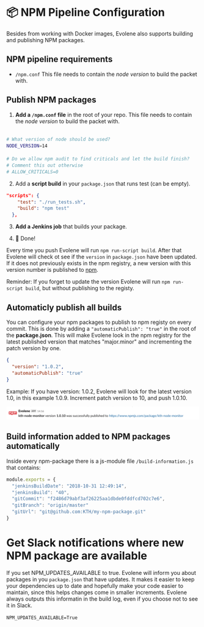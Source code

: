 # 📦 NPM Pipeline Configuration

Besides from working with Docker images, Evolene also supports building and publishing NPM packages.

## NPM pipeline requirements

- `/npm.conf` This file needs to contain the _node version_ to build the packet with.

## Publish NPM packages

1. **Add a `/npm.conf` file** in the root of your repo. This file needs to contain the _node version_ to build the packet with.

```bash

# What version of node should be used?
NODE_VERSION=14

# Do we allow npm audit to find criticals and let the build finish?
# Comment this out otherwise
# ALLOW_CRITICALS=0
```

2. Add a **script build** in your `package.json` that runs test (can be empty).

```json
"scripts": {
    "test": "./run_tests.sh",
    "build": "npm test"
  },
```

3. **Add a Jenkins job** that builds your package.

4. 🎉 Done!

Every time you push Evolene will run `npm run-script build`. After that Evolene will check ot see if the `version` in `package.json` have been updated. If it does not previously exists in the npm registry, a new version with this version number is published to [npm](https://registry.npmjs.org/).

Reminder: If you forget to update the version Evolene will run `npm run-script build`, but without publishing to the registy.

## Automaticly publish all builds

You can configure your npm packages to publish to npm registy on every commit. This is done by adding a `"automaticPublish": "true"` in the root of the **package.json**. This will make Evolene look in the npm registry for the latest published version that matches "major.minor" and incrementing the patch version by one.

```json
{
  "version": "1.0.2",
  "automaticPublish": "true"
}
```

Example: If you have version: 1.0.2, Evolene will look for the latest version 1.0, in this example 1.0.9. Increment patch version to 10, and push 1.0.10.

![Published package are shown in Slack](https://github.com/KTH/evolene/blob/master/images/npm.png)

## Build information added to NPM packages automatically

Inside every npm-package there is a js-module file `/build-information.js` that contains:

```javascript
module.exports = {
  "jenkinsBuildDate": "2018-10-31 12:49:14",
  "jenkinsBuild": "40",
  "gitCommit": "f2486d79abf3af26225aa1dbde0fddfcd702c7e6",
  "gitBranch": "origin/master"
  "gitUrl": "git@github.com:KTH/my-npm-package.git"
}
```

# Get Slack notifications where new NPM package are available

If you set NPM_UPDATES_AVAILABLE to true. Evolene will inform you about
packages in you `package.json` that have updates. It makes it easier to
keep your dependencies up to date and hopefully make your code easier
to maintain, since this helps changes come in smaller increments.
Evolene always outputs this informatin in the build log, even if you
choose not to see it in Slack.

`NPM_UPDATES_AVAILABLE=True`
